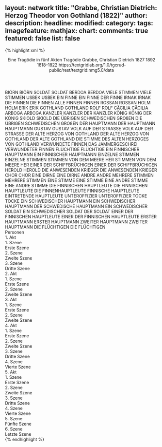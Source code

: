 layout: network
title: "Grabbe, Christian Dietrich: Herzog Theodor von Gothland (1822)"
author:
description:
headline:
modified:
category:
tags:
imagefeature:
mathjax:
chart:
comments: true
featured: false
list: false
---
{% highlight xml %}
<?xml-model href="https://raw.githubusercontent.com/DLiNa/project/master/rules/lina.rnc"?><?xml-model href="https://raw.githubusercontent.com/DLiNa/project/master/rules/lina.sch"?>
<play xmlns="http://lina.digital">
  <header>
    <title>Herzog Theodor von Gothland</title>
    <subtitle>Eine Tragödie in fünf Akten</subtitle>
    <genretitle>Tragödie</genretitle>
    <author>Grabbe, Christian Dietrich</author>
    <date type="print" when="1827">1827</date>
    <date type="premiere" when="1892">1892</date>
    <date type="written" when="1822">1818–1822</date>
    <source>https://textgridlab.org/1.0/tgcrud-public/rest/textgrid:nmg5.0/data</source>
  </header>
  <personae>
    <character>
      <name>BIÖRN</name>
      <alias xml:id="biörn">
        <name>BIÖRN</name>
      </alias>
    </character>
    <character>
      <name>SOLDAT</name>
      <alias xml:id="soldat">
        <name>SOLDAT</name>
      </alias>
    </character>
    <character>
      <name>BERDOA</name>
      <alias xml:id="berdoa">
        <name>BERDOA</name>
      </alias>
    </character>
    <character>
      <name>VIELE STIMMEN</name>
      <alias xml:id="viele_stimmen">
        <name>VIELE STIMMEN</name>
      </alias>
    </character>
    <character>
      <name>USBEK</name>
      <alias xml:id="usbek">
        <name>USBEK</name>
      </alias>
    </character>
    <character>
      <name>EIN FINNE</name>
      <alias xml:id="ein_finne">
        <name>EIN FINNE</name>
      </alias>
      <alias xml:id="der_finne">
        <name>DER FINNE</name>
      </alias>
    </character>
    <character>
      <name>IRNAK</name>
      <alias xml:id="irnak">
        <name>IRNAK</name>
      </alias>
    </character>
    <character>
      <name>DIE FINNEN</name>
      <alias xml:id="die_finnen">
        <name>DIE FINNEN</name>
      </alias>
      <alias xml:id="alle_finnen">
        <name>ALLE FINNEN</name>
      </alias>
      <alias xml:id="finnen">
        <name>FINNEN</name>
      </alias>
    </character>
    <character>
      <name>ROSSAN</name>
      <alias xml:id="rossan">
        <name>ROSSAN</name>
      </alias>
    </character>
    <character>
      <name>HOLM</name>
      <alias xml:id="holm">
        <name>HOLM</name>
      </alias>
    </character>
    <character>
      <name>ERIK</name>
      <alias xml:id="erik">
        <name>ERIK</name>
      </alias>
    </character>
    <character>
      <name>GOTHLAND</name>
      <alias xml:id="gothland">
        <name>GOTHLAND</name>
      </alias>
    </character>
    <character>
      <name>ROLF</name>
      <alias xml:id="rolf">
        <name>ROLF</name>
      </alias>
    </character>
    <character>
      <name>CÄCILIA</name>
      <alias xml:id="cäcilia">
        <name>CÄCILIA</name>
      </alias>
    </character>
    <character>
      <name>ARBOGA</name>
      <alias xml:id="arboga">
        <name>ARBOGA</name>
      </alias>
    </character>
    <character>
      <name>KANZLER</name>
      <alias xml:id="kanzler">
        <name>KANZLER</name>
      </alias>
      <alias xml:id="der_kanzler">
        <name>DER KANZLER</name>
      </alias>
    </character>
    <character>
      <name>KÖNIG</name>
      <alias xml:id="könig">
        <name>KÖNIG</name>
      </alias>
      <alias xml:id="der_könig">
        <name>DER KÖNIG</name>
      </alias>
    </character>
    <character>
      <name>SKIOLD</name>
      <alias xml:id="skiold">
        <name>SKIOLD</name>
      </alias>
    </character>
    <character>
      <name>DIE ÜBRIGEN SCHWEDISCHEN GROßEN</name>
      <alias xml:id="die_übrigen_schwedischen_großen">
        <name>DIE ÜBRIGEN SCHWEDISCHEN GROßEN</name>
      </alias>
    </character>
    <character>
      <name>DER HAUPTMANN</name>
      <alias xml:id="der_hauptmann">
        <name>DER HAUPTMANN</name>
      </alias>
      <alias xml:id="hauptmann">
        <name>HAUPTMANN</name>
      </alias>
    </character>
    <character>
      <name>GUSTAV</name>
      <alias xml:id="gustav">
        <name>GUSTAV</name>
      </alias>
    </character>
    <character>
      <name>VOLK AUF DER STRASSE</name>
      <alias xml:id="volk_auf_der_strasse">
        <name>VOLK AUF DER STRASSE</name>
      </alias>
    </character>
    <character>
      <name>DER ALTE HERZOG VON GOTHLAND</name>
      <alias xml:id="der_alte_herzog_von_gothland">
        <name>DER ALTE HERZOG VON GOTHLAND</name>
      </alias>
      <alias xml:id="der_alte_gothland">
        <name>DER ALTE GOTHLAND</name>
      </alias>
      <alias xml:id="die_stimme_des_alten_herzoges_von_gothland">
        <name>DIE STIMME DES ALTEN HERZOGES VON GOTHLAND</name>
      </alias>
    </character>
    <character>
      <name>VERWUNDETE FINNEN</name>
      <alias xml:id="das_jammergeschrei_verwundeter_finnen">
        <name>DAS JAMMERGESCHREI VERWUNDETER FINNEN</name>
      </alias>
    </character>
    <character>
      <name>FLÜCHTIGE</name>
      <alias xml:id="flüchtige">
        <name>FLÜCHTIGE</name>
      </alias>
    </character>
    <character>
      <name>EIN FINNISCHER HAUPTMANN</name>
      <alias xml:id="ein_finnischer_hauptmann">
        <name>EIN FINNISCHER HAUPTMANN</name>
      </alias>
    </character>
    <character>
      <name>EINZELNE STIMMEN</name>
      <alias xml:id="einzelne_stimmen">
        <name>EINZELNE STIMMEN</name>
      </alias>
    </character>
    <character>
      <name>STIMMEN VON DEM MEERE HER</name>
      <alias xml:id="stimmen_von_dem_meere_her">
        <name>STIMMEN VON DEM MEERE HER</name>
      </alias>
    </character>
    <character>
      <name>EINER DER SCHIFFBRÜCHIGEN</name>
      <alias xml:id="einer_der_schiffbrüchigen">
        <name>EINER DER SCHIFFBRÜCHIGEN</name>
      </alias>
    </character>
    <character>
      <name>HEROLD</name>
      <alias xml:id="herold">
        <name>HEROLD</name>
      </alias>
    </character>
    <character>
      <name>DIE ANWESENDEN KRIEGER</name>
      <alias xml:id="die_anwesenden_krieger">
        <name>DIE ANWESENDEN KRIEGER</name>
      </alias>
    </character>
    <character>
      <name>CHOR</name>
      <alias xml:id="chor">
        <name>CHOR</name>
      </alias>
    </character>
    <character>
      <name>EINE DIRNE</name>
      <alias xml:id="eine_dirne">
        <name>EINE DIRNE</name>
      </alias>
    </character>
    <character>
      <name>ANDRE</name>
      <alias xml:id="andre">
        <name>ANDRE</name>
      </alias>
    </character>
    <character>
      <name>MEHRERE STIMMEN</name>
      <alias xml:id="mehrere_stimmen">
        <name>MEHRERE STIMMEN</name>
      </alias>
    </character>
    <character>
      <name>EINE STIMME</name>
      <alias xml:id="eine_stimme">
        <name>EINE STIMME</name>
      </alias>
    </character>
    <character>
      <name>EINE ANDRE STIMME</name>
      <alias xml:id="eine_andre_stimme">
        <name>EINE ANDRE STIMME</name>
      </alias>
    </character>
    <character>
      <name>DIE FINNISCHEN HAUPTLEUTE</name>
      <alias xml:id="die_finnischen_hauptleute">
        <name>DIE FINNISCHEN HAUPTLEUTE</name>
      </alias>
      <alias xml:id="die_finnenhauptleute">
        <name>DIE FINNENHAUPTLEUTE</name>
      </alias>
      <alias xml:id="finnische_hauptleute">
        <name>FINNISCHE HAUPTLEUTE</name>
      </alias>
      <alias xml:id="eintretende_hauptleute">
        <name>EINTRETENDE HAUPTLEUTE</name>
      </alias>
    </character>
    <character>
      <name>UNTEROFFIZIER</name>
      <alias xml:id="unteroffizier">
        <name>UNTEROFFIZIER</name>
      </alias>
    </character>
    <character>
      <name>TOCKE</name>
      <alias xml:id="tocke">
        <name>TOCKE</name>
      </alias>
    </character>
    <character>
      <name>EIN SCHWEDISCHER HAUPTMANN</name>
      <alias xml:id="ein_schwedischer_hauptmann">
        <name>EIN SCHWEDISCHER HAUPTMANN</name>
      </alias>
      <alias xml:id="der_schwedische_hauptmann">
        <name>DER SCHWEDISCHE HAUPTMANN</name>
      </alias>
    </character>
    <character>
      <name>EIN SCHWEDISCHER SOLDAT</name>
      <alias xml:id="ein_schwedischer_soldat">
        <name>EIN SCHWEDISCHER SOLDAT</name>
      </alias>
      <alias xml:id="der_soldat">
        <name>DER SOLDAT</name>
      </alias>
    </character>
    <character>
      <name>EINER DER FINNISCHEN HAUPTLEUTE</name>
      <alias xml:id="einer_der_finnischen_hauptleute">
        <name>EINER DER FINNISCHEN HAUPTLEUTE</name>
      </alias>
    </character>
    <character>
      <name>ERSTER HAUPTMANN</name>
      <alias xml:id="erster_hauptmann">
        <name>ERSTER HAUPTMANN</name>
      </alias>
    </character>
    <character>
      <name>ZWEITER HAUPTMANN</name>
      <alias xml:id="zweiter_hauptmann">
        <name>ZWEITER HAUPTMANN</name>
      </alias>
    </character>
    <character>
      <name>DIE FLÜCHTIGEN</name>
      <alias xml:id="die_flüchtigen">
        <name>DIE FLÜCHTIGEN</name>
      </alias>
    </character>
  </personae>
  <text>
    <div>
      <head>Personen</head>
    </div>
    <div>
      <head>1. Akt</head>
      <div>
        <head>1. Szene</head>
        <div>
          <head>Erste Szene</head>
          <sp who="#biörn">
            <amount n="8" unit="speech_acts"/>
            <amount n="180" unit="words"/>
            <amount n="31" unit="lines"/>
            <amount n="1027" unit="chars"/>
          </sp>
          <sp who="#soldat">
            <amount n="6" unit="speech_acts"/>
            <amount n="31" unit="words"/>
            <amount n="7" unit="lines"/>
            <amount n="175" unit="chars"/>
          </sp>
          <sp who="#berdoa">
            <amount n="40" unit="speech_acts"/>
            <amount n="1323" unit="words"/>
            <amount n="216" unit="lines"/>
            <amount n="7140" unit="chars"/>
          </sp>
          <sp who="#viele_stimmen">
            <amount n="1" unit="speech_acts"/>
            <amount n="3" unit="words"/>
            <amount n="1" unit="lines"/>
            <amount n="15" unit="chars"/>
          </sp>
          <sp who="#usbek">
            <amount n="14" unit="speech_acts"/>
            <amount n="177" unit="words"/>
            <amount n="33" unit="lines"/>
            <amount n="1029" unit="chars"/>
          </sp>
          <sp who="#ein_finne">
            <amount n="1" unit="speech_acts"/>
            <amount n="2" unit="words"/>
            <amount n="1" unit="lines"/>
            <amount n="6" unit="chars"/>
          </sp>
          <sp who="#der_finne">
            <amount n="4" unit="speech_acts"/>
            <amount n="59" unit="words"/>
            <amount n="12" unit="lines"/>
            <amount n="334" unit="chars"/>
          </sp>
          <sp who="#irnak">
            <amount n="13" unit="speech_acts"/>
            <amount n="254" unit="words"/>
            <amount n="44" unit="lines"/>
            <amount n="1393" unit="chars"/>
          </sp>
          <sp who="#die_finnen">
            <amount n="2" unit="speech_acts"/>
            <amount n="7" unit="words"/>
            <amount n="2" unit="lines"/>
            <amount n="49" unit="chars"/>
          </sp>
          <sp who="#rossan">
            <amount n="7" unit="speech_acts"/>
            <amount n="87" unit="words"/>
            <amount n="16" unit="lines"/>
            <amount n="478" unit="chars"/>
          </sp>
          <sp who="#holm">
            <amount n="17" unit="speech_acts"/>
            <amount n="299" unit="words"/>
            <amount n="52" unit="lines"/>
            <amount n="1618" unit="chars"/>
          </sp>
        </div>
      </div>
      <div>
        <head>2. Szene</head>
        <div>
          <head>Zweite Szene</head>
          <sp who="#erik">
            <amount n="11" unit="speech_acts"/>
            <amount n="171" unit="words"/>
            <amount n="29" unit="lines"/>
            <amount n="964" unit="chars"/>
          </sp>
          <sp who="#gothland">
            <amount n="40" unit="speech_acts"/>
            <amount n="1930" unit="words"/>
            <amount n="300" unit="lines"/>
            <amount n="10323" unit="chars"/>
          </sp>
          <sp who="#rolf">
            <amount n="32" unit="speech_acts"/>
            <amount n="318" unit="words"/>
            <amount n="68" unit="lines"/>
            <amount n="1665" unit="chars"/>
          </sp>
          <sp who="#berdoa">
            <amount n="39" unit="speech_acts"/>
            <amount n="538" unit="words"/>
            <amount n="100" unit="lines"/>
            <amount n="2802" unit="chars"/>
          </sp>
          <sp who="#irnak">
            <amount n="1" unit="speech_acts"/>
            <amount n="7" unit="words"/>
            <amount n="2" unit="lines"/>
            <amount n="42" unit="chars"/>
          </sp>
          <sp who="#cäcilia">
            <amount n="5" unit="speech_acts"/>
            <amount n="188" unit="words"/>
            <amount n="27" unit="lines"/>
            <amount n="976" unit="chars"/>
          </sp>
        </div>
      </div>
      <div>
        <head>3. Szene</head>
        <div>
          <head>Dritte Szene</head>
          <sp who="#rolf">
            <amount n="30" unit="speech_acts"/>
            <amount n="628" unit="words"/>
            <amount n="110" unit="lines"/>
            <amount n="3432" unit="chars"/>
          </sp>
          <sp who="#berdoa">
            <amount n="40" unit="speech_acts"/>
            <amount n="1014" unit="words"/>
            <amount n="166" unit="lines"/>
            <amount n="5346" unit="chars"/>
          </sp>
          <sp who="#irnak">
            <amount n="4" unit="speech_acts"/>
            <amount n="32" unit="words"/>
            <amount n="7" unit="lines"/>
            <amount n="187" unit="chars"/>
          </sp>
          <sp who="#gothland">
            <amount n="40" unit="speech_acts"/>
            <amount n="775" unit="words"/>
            <amount n="137" unit="lines"/>
            <amount n="4182" unit="chars"/>
          </sp>
          <sp who="#erik">
            <amount n="2" unit="speech_acts"/>
            <amount n="17" unit="words"/>
            <amount n="5" unit="lines"/>
            <amount n="106" unit="chars"/>
          </sp>
        </div>
      </div>
    </div>
    <div>
      <head>2. Akt</head>
      <div>
        <head>1. Szene</head>
        <div>
          <head>Erste Szene</head>
          <sp who="#arboga">
            <amount n="9" unit="speech_acts"/>
            <amount n="121" unit="words"/>
            <amount n="20" unit="lines"/>
            <amount n="592" unit="chars"/>
          </sp>
          <sp who="#kanzler">
            <amount n="41" unit="speech_acts"/>
            <amount n="494" unit="words"/>
            <amount n="95" unit="lines"/>
            <amount n="2636" unit="chars"/>
          </sp>
          <sp who="#gothland">
            <amount n="68" unit="speech_acts"/>
            <amount n="1625" unit="words"/>
            <amount n="271" unit="lines"/>
            <amount n="8610" unit="chars"/>
          </sp>
          <sp who="#der_kanzler">
            <amount n="2" unit="speech_acts"/>
            <amount n="97" unit="words"/>
            <amount n="14" unit="lines"/>
            <amount n="517" unit="chars"/>
          </sp>
          <sp who="#könig">
            <amount n="37" unit="speech_acts"/>
            <amount n="315" unit="words"/>
            <amount n="72" unit="lines"/>
            <amount n="1680" unit="chars"/>
          </sp>
          <sp who="#holm #arboga #skiold">
            <amount n="2" unit="speech_acts"/>
            <amount n="5" unit="words"/>
            <amount n="2" unit="lines"/>
            <amount n="34" unit="chars"/>
          </sp>
          <sp who="#skiold">
            <amount n="8" unit="speech_acts"/>
            <amount n="104" unit="words"/>
            <amount n="16" unit="lines"/>
            <amount n="542" unit="chars"/>
          </sp>
          <sp who="#holm">
            <amount n="9" unit="speech_acts"/>
            <amount n="141" unit="words"/>
            <amount n="23" unit="lines"/>
            <amount n="748" unit="chars"/>
          </sp>
          <sp who="#berdoa">
            <amount n="5" unit="speech_acts"/>
            <amount n="23" unit="words"/>
            <amount n="5" unit="lines"/>
            <amount n="116" unit="chars"/>
          </sp>
          <sp who="#die_übrigen_schwedischen_großen">
            <amount n="1" unit="speech_acts"/>
            <amount n="3" unit="words"/>
            <amount n="2" unit="lines"/>
            <amount n="15" unit="chars"/>
          </sp>
          <sp who="#der_hauptmann">
            <amount n="2" unit="speech_acts"/>
            <amount n="12" unit="words"/>
            <amount n="3" unit="lines"/>
            <amount n="63" unit="chars"/>
          </sp>
          <sp who="#erik">
            <amount n="1" unit="speech_acts"/>
            <amount n="20" unit="words"/>
            <amount n="2" unit="lines"/>
            <amount n="90" unit="chars"/>
          </sp>
          <sp who="#hauptmann">
            <amount n="2" unit="speech_acts"/>
            <amount n="11" unit="words"/>
            <amount n="3" unit="lines"/>
            <amount n="57" unit="chars"/>
          </sp>
        </div>
      </div>
      <div>
        <head>2. Szene</head>
        <div>
          <head>Zweite Szene</head>
          <sp who="#gothland">
            <amount n="10" unit="speech_acts"/>
            <amount n="99" unit="words"/>
            <amount n="17" unit="lines"/>
            <amount n="500" unit="chars"/>
          </sp>
          <sp who="#kanzler">
            <amount n="12" unit="speech_acts"/>
            <amount n="221" unit="words"/>
            <amount n="36" unit="lines"/>
            <amount n="1216" unit="chars"/>
          </sp>
          <sp who="#berdoa">
            <amount n="5" unit="speech_acts"/>
            <amount n="49" unit="words"/>
            <amount n="8" unit="lines"/>
            <amount n="283" unit="chars"/>
          </sp>
          <sp who="#gustav">
            <amount n="4" unit="speech_acts"/>
            <amount n="27" unit="words"/>
            <amount n="5" unit="lines"/>
            <amount n="140" unit="chars"/>
          </sp>
          <sp who="#skiold">
            <amount n="3" unit="speech_acts"/>
            <amount n="17" unit="words"/>
            <amount n="5" unit="lines"/>
            <amount n="90" unit="chars"/>
          </sp>
          <sp who="#könig">
            <amount n="24" unit="speech_acts"/>
            <amount n="661" unit="words"/>
            <amount n="108" unit="lines"/>
            <amount n="3569" unit="chars"/>
          </sp>
          <sp who="#biörn">
            <amount n="3" unit="speech_acts"/>
            <amount n="26" unit="words"/>
            <amount n="6" unit="lines"/>
            <amount n="150" unit="chars"/>
          </sp>
          <sp who="#volk_auf_der_strasse">
            <amount n="1" unit="speech_acts"/>
            <amount n="9" unit="words"/>
            <amount n="3" unit="lines"/>
            <amount n="52" unit="chars"/>
          </sp>
          <sp who="#arboga">
            <amount n="2" unit="speech_acts"/>
            <amount n="7" unit="words"/>
            <amount n="2" unit="lines"/>
            <amount n="49" unit="chars"/>
          </sp>
          <sp who="#holm">
            <amount n="5" unit="speech_acts"/>
            <amount n="54" unit="words"/>
            <amount n="9" unit="lines"/>
            <amount n="288" unit="chars"/>
          </sp>
          <sp who="#die_stimme_des_alten_herzoges_von_gothland">
            <amount n="1" unit="speech_acts"/>
            <amount n="7" unit="words"/>
            <amount n="1" unit="lines"/>
            <amount n="38" unit="chars"/>
          </sp>
          <sp who="#der_alte_herzog_von_gothland">
            <amount n="1" unit="speech_acts"/>
            <amount n="14" unit="words"/>
            <amount n="2" unit="lines"/>
            <amount n="61" unit="chars"/>
          </sp>
          <sp who="#der_alte_gothland">
            <amount n="21" unit="speech_acts"/>
            <amount n="855" unit="words"/>
            <amount n="132" unit="lines"/>
            <amount n="4474" unit="chars"/>
          </sp>
          <sp who="#gothland #kanzler #berdoa #gustav #skiold #könig #biörn #arboga #holm">
            <amount n="2" unit="speech_acts"/>
            <amount n="13" unit="words"/>
            <amount n="3" unit="lines"/>
            <amount n="72" unit="chars"/>
          </sp>
          <sp who="#das_jammergeschrei_verwundeter_finnen">
            <amount n="1" unit="speech_acts"/>
            <amount n="5" unit="words"/>
            <amount n="1" unit="lines"/>
            <amount n="26" unit="chars"/>
          </sp>
        </div>
      </div>
    </div>
    <div>
      <head>3. Akt</head>
      <div>
        <head>1. Szene</head>
        <div>
          <head>Erste Szene</head>
          <sp who="#rolf">
            <amount n="20" unit="speech_acts"/>
            <amount n="593" unit="words"/>
            <amount n="97" unit="lines"/>
            <amount n="3309" unit="chars"/>
          </sp>
          <sp who="#gothland">
            <amount n="120" unit="speech_acts"/>
            <amount n="4917" unit="words"/>
            <amount n="827" unit="lines"/>
            <amount n="26061" unit="chars"/>
          </sp>
          <sp who="#berdoa">
            <amount n="55" unit="speech_acts"/>
            <amount n="1857" unit="words"/>
            <amount n="300" unit="lines"/>
            <amount n="9873" unit="chars"/>
          </sp>
          <sp who="#erik">
            <amount n="15" unit="speech_acts"/>
            <amount n="149" unit="words"/>
            <amount n="29" unit="lines"/>
            <amount n="784" unit="chars"/>
          </sp>
          <sp who="#irnak">
            <amount n="18" unit="speech_acts"/>
            <amount n="324" unit="words"/>
            <amount n="60" unit="lines"/>
            <amount n="1733" unit="chars"/>
          </sp>
          <sp who="#rossan">
            <amount n="28" unit="speech_acts"/>
            <amount n="346" unit="words"/>
            <amount n="61" unit="lines"/>
            <amount n="1765" unit="chars"/>
          </sp>
          <sp who="#finnen">
            <amount n="2" unit="speech_acts"/>
            <amount n="17" unit="words"/>
            <amount n="5" unit="lines"/>
            <amount n="93" unit="chars"/>
          </sp>
          <sp who="#usbek">
            <amount n="13" unit="speech_acts"/>
            <amount n="108" unit="words"/>
            <amount n="24" unit="lines"/>
            <amount n="567" unit="chars"/>
          </sp>
          <sp who="#flüchtige">
            <amount n="1" unit="speech_acts"/>
            <amount n="4" unit="words"/>
            <amount n="1" unit="lines"/>
            <amount n="20" unit="chars"/>
          </sp>
          <sp who="#ein_finne">
            <amount n="3" unit="speech_acts"/>
            <amount n="22" unit="words"/>
            <amount n="4" unit="lines"/>
            <amount n="102" unit="chars"/>
          </sp>
          <sp who="#der_alte_gothland">
            <amount n="8" unit="speech_acts"/>
            <amount n="142" unit="words"/>
            <amount n="23" unit="lines"/>
            <amount n="743" unit="chars"/>
          </sp>
          <sp who="#die_finnen">
            <amount n="5" unit="speech_acts"/>
            <amount n="24" unit="words"/>
            <amount n="7" unit="lines"/>
            <amount n="116" unit="chars"/>
          </sp>
          <sp who="#ein_finnischer_hauptmann">
            <amount n="1" unit="speech_acts"/>
            <amount n="27" unit="words"/>
            <amount n="4" unit="lines"/>
            <amount n="157" unit="chars"/>
          </sp>
          <sp who="#einzelne_stimmen">
            <amount n="1" unit="speech_acts"/>
            <amount n="6" unit="words"/>
            <amount n="1" unit="lines"/>
            <amount n="21" unit="chars"/>
          </sp>
          <sp who="#rossan #finnen">
            <amount n="1" unit="speech_acts"/>
            <amount n="4" unit="words"/>
            <amount n="2" unit="lines"/>
            <amount n="20" unit="chars"/>
          </sp>
          <sp who="#usbek #finnen">
            <amount n="1" unit="speech_acts"/>
            <amount n="4" unit="words"/>
            <amount n="1" unit="lines"/>
            <amount n="24" unit="chars"/>
          </sp>
          <sp who="#alle_finnen">
            <amount n="1" unit="speech_acts"/>
            <amount n="5" unit="words"/>
            <amount n="1" unit="lines"/>
            <amount n="29" unit="chars"/>
          </sp>
          <sp who="#der_finne">
            <amount n="1" unit="speech_acts"/>
            <amount n="4" unit="words"/>
            <amount n="1" unit="lines"/>
            <amount n="21" unit="chars"/>
          </sp>
          <sp who="#stimmen_von_dem_meere_her">
            <amount n="8" unit="speech_acts"/>
            <amount n="95" unit="words"/>
            <amount n="17" unit="lines"/>
            <amount n="507" unit="chars"/>
          </sp>
          <sp who="#einer_der_schiffbrüchigen">
            <amount n="1" unit="speech_acts"/>
            <amount n="8" unit="words"/>
            <amount n="2" unit="lines"/>
            <amount n="42" unit="chars"/>
          </sp>
          <sp who="#herold">
            <amount n="1" unit="speech_acts"/>
            <amount n="105" unit="words"/>
            <amount n="14" unit="lines"/>
            <amount n="523" unit="chars"/>
          </sp>
          <sp who="#arboga">
            <amount n="7" unit="speech_acts"/>
            <amount n="132" unit="words"/>
            <amount n="23" unit="lines"/>
            <amount n="678" unit="chars"/>
          </sp>
          <sp who="#die_anwesenden_krieger">
            <amount n="1" unit="speech_acts"/>
            <amount n="4" unit="words"/>
            <amount n="1" unit="lines"/>
            <amount n="26" unit="chars"/>
          </sp>
          <sp who="#gustav">
            <amount n="18" unit="speech_acts"/>
            <amount n="636" unit="words"/>
            <amount n="104" unit="lines"/>
            <amount n="3232" unit="chars"/>
          </sp>
        </div>
      </div>
      <div>
        <head>2. Szene</head>
        <div>
          <head>Zweite Szene</head>
          <sp who="#holm">
            <amount n="3" unit="speech_acts"/>
            <amount n="47" unit="words"/>
            <amount n="6" unit="lines"/>
            <amount n="234" unit="chars"/>
          </sp>
          <sp who="#könig">
            <amount n="4" unit="speech_acts"/>
            <amount n="107" unit="words"/>
            <amount n="16" unit="lines"/>
            <amount n="601" unit="chars"/>
          </sp>
          <sp who="#der_alte_gothland">
            <amount n="2" unit="speech_acts"/>
            <amount n="30" unit="words"/>
            <amount n="4" unit="lines"/>
            <amount n="145" unit="chars"/>
          </sp>
          <sp who="#holm #der_alte_gothland">
            <amount n="1" unit="speech_acts"/>
            <amount n="7" unit="words"/>
            <amount n="1" unit="lines"/>
            <amount n="34" unit="chars"/>
          </sp>
          <sp who="#arboga">
            <amount n="1" unit="speech_acts"/>
            <amount n="22" unit="words"/>
            <amount n="3" unit="lines"/>
            <amount n="120" unit="chars"/>
          </sp>
          <sp who="#gothland">
            <amount n="8" unit="speech_acts"/>
            <amount n="408" unit="words"/>
            <amount n="62" unit="lines"/>
            <amount n="2080" unit="chars"/>
          </sp>
          <sp who="#berdoa">
            <amount n="3" unit="speech_acts"/>
            <amount n="17" unit="words"/>
            <amount n="4" unit="lines"/>
            <amount n="89" unit="chars"/>
          </sp>
          <sp who="#rossan">
            <amount n="1" unit="speech_acts"/>
            <amount n="28" unit="words"/>
            <amount n="4" unit="lines"/>
            <amount n="131" unit="chars"/>
          </sp>
          <sp who="#irnak">
            <amount n="3" unit="speech_acts"/>
            <amount n="30" unit="words"/>
            <amount n="6" unit="lines"/>
            <amount n="163" unit="chars"/>
          </sp>
          <sp who="#usbek">
            <amount n="3" unit="speech_acts"/>
            <amount n="26" unit="words"/>
            <amount n="6" unit="lines"/>
            <amount n="172" unit="chars"/>
          </sp>
        </div>
      </div>
    </div>
    <div>
      <head>4. Akt</head>
      <div>
        <head>1. Szene</head>
        <div>
          <head>Erste Szene</head>
          <sp who="#arboga">
            <amount n="13" unit="speech_acts"/>
            <amount n="123" unit="words"/>
            <amount n="24" unit="lines"/>
            <amount n="633" unit="chars"/>
          </sp>
          <sp who="#erik">
            <amount n="7" unit="speech_acts"/>
            <amount n="223" unit="words"/>
            <amount n="35" unit="lines"/>
            <amount n="1141" unit="chars"/>
          </sp>
          <sp who="#gothland">
            <amount n="92" unit="speech_acts"/>
            <amount n="2945" unit="words"/>
            <amount n="489" unit="lines"/>
            <amount n="15635" unit="chars"/>
          </sp>
          <sp who="#berdoa">
            <amount n="61" unit="speech_acts"/>
            <amount n="1478" unit="words"/>
            <amount n="254" unit="lines"/>
            <amount n="7922" unit="chars"/>
          </sp>
          <sp who="#cäcilia">
            <amount n="24" unit="speech_acts"/>
            <amount n="701" unit="words"/>
            <amount n="109" unit="lines"/>
            <amount n="3600" unit="chars"/>
          </sp>
          <sp who="#skiold #erik">
            <amount n="1" unit="speech_acts"/>
            <amount n="3" unit="words"/>
            <amount n="1" unit="lines"/>
            <amount n="16" unit="chars"/>
          </sp>
          <sp who="#skiold">
            <amount n="3" unit="speech_acts"/>
            <amount n="60" unit="words"/>
            <amount n="12" unit="lines"/>
            <amount n="333" unit="chars"/>
          </sp>
          <sp who="#irnak">
            <amount n="7" unit="speech_acts"/>
            <amount n="104" unit="words"/>
            <amount n="20" unit="lines"/>
            <amount n="503" unit="chars"/>
          </sp>
          <sp who="#gustav">
            <amount n="42" unit="speech_acts"/>
            <amount n="374" unit="words"/>
            <amount n="78" unit="lines"/>
            <amount n="1900" unit="chars"/>
          </sp>
        </div>
      </div>
      <div>
        <head>2. Szene</head>
        <div>
          <head>Zweite Szene</head>
          <sp who="#berdoa">
            <amount n="15" unit="speech_acts"/>
            <amount n="239" unit="words"/>
            <amount n="37" unit="lines"/>
            <amount n="1236" unit="chars"/>
          </sp>
          <sp who="#irnak">
            <amount n="2" unit="speech_acts"/>
            <amount n="33" unit="words"/>
            <amount n="5" unit="lines"/>
            <amount n="162" unit="chars"/>
          </sp>
          <sp who="#chor">
            <amount n="1" unit="speech_acts"/>
            <amount n="6" unit="words"/>
            <amount n="1" unit="lines"/>
            <amount n="30" unit="chars"/>
          </sp>
          <sp who="#usbek">
            <amount n="3" unit="speech_acts"/>
            <amount n="23" unit="words"/>
            <amount n="4" unit="lines"/>
            <amount n="143" unit="chars"/>
          </sp>
          <sp who="#eine_dirne">
            <amount n="1" unit="speech_acts"/>
            <amount n="9" unit="words"/>
            <amount n="1" unit="lines"/>
            <amount n="46" unit="chars"/>
          </sp>
          <sp who="#gustav">
            <amount n="7" unit="speech_acts"/>
            <amount n="116" unit="words"/>
            <amount n="18" unit="lines"/>
            <amount n="616" unit="chars"/>
          </sp>
          <sp who="#finnische_hauptleute">
            <amount n="2" unit="speech_acts"/>
            <amount n="16" unit="words"/>
            <amount n="3" unit="lines"/>
            <amount n="81" unit="chars"/>
          </sp>
          <sp who="#andre">
            <amount n="1" unit="speech_acts"/>
            <amount n="14" unit="words"/>
            <amount n="2" unit="lines"/>
            <amount n="65" unit="chars"/>
          </sp>
          <sp who="#eintretende_hauptleute">
            <amount n="1" unit="speech_acts"/>
            <amount n="6" unit="words"/>
            <amount n="1" unit="lines"/>
            <amount n="32" unit="chars"/>
          </sp>
          <sp who="#mehrere_stimmen">
            <amount n="1" unit="speech_acts"/>
            <amount n="23" unit="words"/>
            <amount n="4" unit="lines"/>
            <amount n="148" unit="chars"/>
          </sp>
          <sp who="#eine_stimme">
            <amount n="2" unit="speech_acts"/>
            <amount n="24" unit="words"/>
            <amount n="4" unit="lines"/>
            <amount n="137" unit="chars"/>
          </sp>
          <sp who="#die_finnischen_hauptleute #usbek #irnak #mehrere_stimmen #eine_stimme #eine_andre_stimme">
            <amount n="2" unit="speech_acts"/>
            <amount n="71" unit="words"/>
            <amount n="12" unit="lines"/>
            <amount n="403" unit="chars"/>
          </sp>
          <sp who="#eine_andre_stimme">
            <amount n="1" unit="speech_acts"/>
            <amount n="13" unit="words"/>
            <amount n="2" unit="lines"/>
            <amount n="75" unit="chars"/>
          </sp>
          <sp who="#gothland">
            <amount n="28" unit="speech_acts"/>
            <amount n="464" unit="words"/>
            <amount n="95" unit="lines"/>
            <amount n="2478" unit="chars"/>
          </sp>
          <sp who="#ein_finne">
            <amount n="1" unit="speech_acts"/>
            <amount n="4" unit="words"/>
            <amount n="1" unit="lines"/>
            <amount n="18" unit="chars"/>
          </sp>
          <sp who="#die_finnischen_hauptleute">
            <amount n="8" unit="speech_acts"/>
            <amount n="40" unit="words"/>
            <amount n="9" unit="lines"/>
            <amount n="218" unit="chars"/>
          </sp>
          <sp who="#die_finnenhauptleute">
            <amount n="1" unit="speech_acts"/>
            <amount n="5" unit="words"/>
            <amount n="2" unit="lines"/>
            <amount n="25" unit="chars"/>
          </sp>
          <sp who="#rossan">
            <amount n="1" unit="speech_acts"/>
            <amount n="3" unit="words"/>
            <amount n="1" unit="lines"/>
            <amount n="11" unit="chars"/>
          </sp>
          <sp who="#unteroffizier">
            <amount n="2" unit="speech_acts"/>
            <amount n="34" unit="words"/>
            <amount n="8" unit="lines"/>
            <amount n="209" unit="chars"/>
          </sp>
          <sp who="#tocke">
            <amount n="5" unit="speech_acts"/>
            <amount n="46" unit="words"/>
            <amount n="9" unit="lines"/>
            <amount n="221" unit="chars"/>
          </sp>
          <sp who="#ein_schwedischer_hauptmann">
            <amount n="1" unit="speech_acts"/>
            <amount n="9" unit="words"/>
            <amount n="3" unit="lines"/>
            <amount n="49" unit="chars"/>
          </sp>
          <sp who="#der_schwedische_hauptmann">
            <amount n="2" unit="speech_acts"/>
            <amount n="12" unit="words"/>
            <amount n="3" unit="lines"/>
            <amount n="61" unit="chars"/>
          </sp>
        </div>
      </div>
      <div>
        <head>3. Szene</head>
        <div>
          <head>Dritte Szene</head>
          <sp who="#skiold">
            <amount n="11" unit="speech_acts"/>
            <amount n="124" unit="words"/>
            <amount n="29" unit="lines"/>
            <amount n="670" unit="chars"/>
          </sp>
          <sp who="#cäcilia">
            <amount n="11" unit="speech_acts"/>
            <amount n="407" unit="words"/>
            <amount n="70" unit="lines"/>
            <amount n="2101" unit="chars"/>
          </sp>
          <sp who="#gothland">
            <amount n="1" unit="speech_acts"/>
            <amount n="324" unit="words"/>
            <amount n="57" unit="lines"/>
            <amount n="1720" unit="chars"/>
          </sp>
        </div>
      </div>
      <div>
        <head>4. Szene</head>
        <div>
          <head>Vierte Szene</head>
          <sp who="#cäcilia">
            <amount n="9" unit="speech_acts"/>
            <amount n="368" unit="words"/>
            <amount n="62" unit="lines"/>
            <amount n="1916" unit="chars"/>
          </sp>
          <sp who="#skiold">
            <amount n="30" unit="speech_acts"/>
            <amount n="420" unit="words"/>
            <amount n="81" unit="lines"/>
            <amount n="2200" unit="chars"/>
          </sp>
          <sp who="#der_alte_herzog_von_gothland">
            <amount n="1" unit="speech_acts"/>
            <amount n="3" unit="words"/>
            <amount n="1" unit="lines"/>
            <amount n="14" unit="chars"/>
          </sp>
          <sp who="#der_alte_gothland">
            <amount n="29" unit="speech_acts"/>
            <amount n="459" unit="words"/>
            <amount n="85" unit="lines"/>
            <amount n="2346" unit="chars"/>
          </sp>
          <sp who="#gothland">
            <amount n="13" unit="speech_acts"/>
            <amount n="268" unit="words"/>
            <amount n="42" unit="lines"/>
            <amount n="1320" unit="chars"/>
          </sp>
          <sp who="#der_könig">
            <amount n="1" unit="speech_acts"/>
            <amount n="6" unit="words"/>
            <amount n="2" unit="lines"/>
            <amount n="33" unit="chars"/>
          </sp>
          <sp who="#holm">
            <amount n="1" unit="speech_acts"/>
            <amount n="7" unit="words"/>
            <amount n="2" unit="lines"/>
            <amount n="37" unit="chars"/>
          </sp>
          <sp who="#könig">
            <amount n="5" unit="speech_acts"/>
            <amount n="46" unit="words"/>
            <amount n="11" unit="lines"/>
            <amount n="250" unit="chars"/>
          </sp>
        </div>
      </div>
    </div>
    <div>
      <head>5. Akt</head>
      <div>
        <head>1. Szene</head>
        <div>
          <head>Erste Szene</head>
          <sp who="#arboga">
            <amount n="11" unit="speech_acts"/>
            <amount n="67" unit="words"/>
            <amount n="16" unit="lines"/>
            <amount n="345" unit="chars"/>
          </sp>
          <sp who="#erik">
            <amount n="14" unit="speech_acts"/>
            <amount n="192" unit="words"/>
            <amount n="42" unit="lines"/>
            <amount n="1052" unit="chars"/>
          </sp>
          <sp who="#gothland">
            <amount n="26" unit="speech_acts"/>
            <amount n="508" unit="words"/>
            <amount n="94" unit="lines"/>
            <amount n="2625" unit="chars"/>
          </sp>
          <sp who="#rossan">
            <amount n="3" unit="speech_acts"/>
            <amount n="31" unit="words"/>
            <amount n="6" unit="lines"/>
            <amount n="131" unit="chars"/>
          </sp>
          <sp who="#gustav">
            <amount n="9" unit="speech_acts"/>
            <amount n="115" unit="words"/>
            <amount n="23" unit="lines"/>
            <amount n="624" unit="chars"/>
          </sp>
        </div>
      </div>
      <div>
        <head>2. Szene</head>
        <div>
          <head>Zweite Szene</head>
          <sp who="#irnak">
            <amount n="11" unit="speech_acts"/>
            <amount n="156" unit="words"/>
            <amount n="32" unit="lines"/>
            <amount n="791" unit="chars"/>
          </sp>
          <sp who="#usbek">
            <amount n="11" unit="speech_acts"/>
            <amount n="110" unit="words"/>
            <amount n="24" unit="lines"/>
            <amount n="627" unit="chars"/>
          </sp>
          <sp who="#gustav">
            <amount n="7" unit="speech_acts"/>
            <amount n="84" unit="words"/>
            <amount n="16" unit="lines"/>
            <amount n="477" unit="chars"/>
          </sp>
          <sp who="#rossan">
            <amount n="2" unit="speech_acts"/>
            <amount n="28" unit="words"/>
            <amount n="5" unit="lines"/>
            <amount n="154" unit="chars"/>
          </sp>
          <sp who="#berdoa">
            <amount n="7" unit="speech_acts"/>
            <amount n="194" unit="words"/>
            <amount n="39" unit="lines"/>
            <amount n="1021" unit="chars"/>
          </sp>
        </div>
      </div>
      <div>
        <head>3. Szene</head>
        <div>
          <head>Dritte Szene</head>
          <sp who="#gothland">
            <amount n="39" unit="speech_acts"/>
            <amount n="659" unit="words"/>
            <amount n="134" unit="lines"/>
            <amount n="3526" unit="chars"/>
          </sp>
          <sp who="#erik">
            <amount n="2" unit="speech_acts"/>
            <amount n="9" unit="words"/>
            <amount n="2" unit="lines"/>
            <amount n="46" unit="chars"/>
          </sp>
          <sp who="#arboga">
            <amount n="4" unit="speech_acts"/>
            <amount n="19" unit="words"/>
            <amount n="5" unit="lines"/>
            <amount n="112" unit="chars"/>
          </sp>
          <sp who="#usbek">
            <amount n="4" unit="speech_acts"/>
            <amount n="22" unit="words"/>
            <amount n="5" unit="lines"/>
            <amount n="129" unit="chars"/>
          </sp>
          <sp who="#ein_schwedischer_soldat">
            <amount n="1" unit="speech_acts"/>
            <amount n="25" unit="words"/>
            <amount n="5" unit="lines"/>
            <amount n="164" unit="chars"/>
          </sp>
          <sp who="#der_soldat">
            <amount n="1" unit="speech_acts"/>
            <amount n="8" unit="words"/>
            <amount n="2" unit="lines"/>
            <amount n="40" unit="chars"/>
          </sp>
          <sp who="#soldat">
            <amount n="2" unit="speech_acts"/>
            <amount n="9" unit="words"/>
            <amount n="3" unit="lines"/>
            <amount n="54" unit="chars"/>
          </sp>
          <sp who="#berdoa">
            <amount n="33" unit="speech_acts"/>
            <amount n="831" unit="words"/>
            <amount n="158" unit="lines"/>
            <amount n="4671" unit="chars"/>
          </sp>
          <sp who="#irnak">
            <amount n="2" unit="speech_acts"/>
            <amount n="29" unit="words"/>
            <amount n="5" unit="lines"/>
            <amount n="159" unit="chars"/>
          </sp>
          <sp who="#die_finnischen_hauptleute">
            <amount n="2" unit="speech_acts"/>
            <amount n="14" unit="words"/>
            <amount n="5" unit="lines"/>
            <amount n="86" unit="chars"/>
          </sp>
          <sp who="#einer_der_finnischen_hauptleute">
            <amount n="1" unit="speech_acts"/>
            <amount n="40" unit="words"/>
            <amount n="7" unit="lines"/>
            <amount n="205" unit="chars"/>
          </sp>
          <sp who="#irnak #finnische_hauptleute">
            <amount n="1" unit="speech_acts"/>
            <amount n="6" unit="words"/>
            <amount n="2" unit="lines"/>
            <amount n="26" unit="chars"/>
          </sp>
        </div>
      </div>
      <div>
        <head>4. Szene</head>
        <div>
          <head>Vierte Szene</head>
          <sp who="#berdoa">
            <amount n="10" unit="speech_acts"/>
            <amount n="237" unit="words"/>
            <amount n="46" unit="lines"/>
            <amount n="1311" unit="chars"/>
          </sp>
          <sp who="#tocke">
            <amount n="10" unit="speech_acts"/>
            <amount n="159" unit="words"/>
            <amount n="30" unit="lines"/>
            <amount n="811" unit="chars"/>
          </sp>
          <sp who="#gothland">
            <amount n="8" unit="speech_acts"/>
            <amount n="588" unit="words"/>
            <amount n="109" unit="lines"/>
            <amount n="3148" unit="chars"/>
          </sp>
          <sp who="#ein_finne">
            <amount n="1" unit="speech_acts"/>
            <amount n="35" unit="words"/>
            <amount n="6" unit="lines"/>
            <amount n="188" unit="chars"/>
          </sp>
          <sp who="#irnak">
            <amount n="2" unit="speech_acts"/>
            <amount n="8" unit="words"/>
            <amount n="2" unit="lines"/>
            <amount n="43" unit="chars"/>
          </sp>
          <sp who="#irnak #finnische_hauptleute">
            <amount n="1" unit="speech_acts"/>
            <amount n="5" unit="words"/>
            <amount n="1" unit="lines"/>
            <amount n="24" unit="chars"/>
          </sp>
        </div>
      </div>
      <div>
        <head>5. Szene</head>
        <div>
          <head>Fünfte Szene</head>
          <sp who="#erster_hauptmann">
            <amount n="3" unit="speech_acts"/>
            <amount n="52" unit="words"/>
            <amount n="12" unit="lines"/>
            <amount n="327" unit="chars"/>
          </sp>
          <sp who="#zweiter_hauptmann">
            <amount n="3" unit="speech_acts"/>
            <amount n="278" unit="words"/>
            <amount n="47" unit="lines"/>
            <amount n="1563" unit="chars"/>
          </sp>
          <sp who="#berdoa">
            <amount n="14" unit="speech_acts"/>
            <amount n="249" unit="words"/>
            <amount n="48" unit="lines"/>
            <amount n="1289" unit="chars"/>
          </sp>
          <sp who="#gothland">
            <amount n="10" unit="speech_acts"/>
            <amount n="532" unit="words"/>
            <amount n="86" unit="lines"/>
            <amount n="2916" unit="chars"/>
          </sp>
          <sp who="#gustav">
            <amount n="4" unit="speech_acts"/>
            <amount n="64" unit="words"/>
            <amount n="9" unit="lines"/>
            <amount n="288" unit="chars"/>
          </sp>
          <sp who="#arboga">
            <amount n="9" unit="speech_acts"/>
            <amount n="182" unit="words"/>
            <amount n="33" unit="lines"/>
            <amount n="875" unit="chars"/>
          </sp>
          <sp who="#usbek">
            <amount n="6" unit="speech_acts"/>
            <amount n="114" unit="words"/>
            <amount n="24" unit="lines"/>
            <amount n="637" unit="chars"/>
          </sp>
          <sp who="#der_hauptmann">
            <amount n="3" unit="speech_acts"/>
            <amount n="105" unit="words"/>
            <amount n="18" unit="lines"/>
            <amount n="529" unit="chars"/>
          </sp>
          <sp who="#könig">
            <amount n="5" unit="speech_acts"/>
            <amount n="196" unit="words"/>
            <amount n="34" unit="lines"/>
            <amount n="1148" unit="chars"/>
          </sp>
          <sp who="#holm">
            <amount n="4" unit="speech_acts"/>
            <amount n="46" unit="words"/>
            <amount n="9" unit="lines"/>
            <amount n="228" unit="chars"/>
          </sp>
          <sp who="#der_alte_gothland">
            <amount n="2" unit="speech_acts"/>
            <amount n="50" unit="words"/>
            <amount n="9" unit="lines"/>
            <amount n="278" unit="chars"/>
          </sp>
        </div>
      </div>
      <div>
        <head>6. Szene</head>
        <div>
          <head>Letzte Szene</head>
          <sp who="#gothland">
            <amount n="5" unit="speech_acts"/>
            <amount n="283" unit="words"/>
            <amount n="49" unit="lines"/>
            <amount n="1405" unit="chars"/>
          </sp>
          <sp who="#arboga">
            <amount n="7" unit="speech_acts"/>
            <amount n="93" unit="words"/>
            <amount n="20" unit="lines"/>
            <amount n="519" unit="chars"/>
          </sp>
          <sp who="#die_flüchtigen">
            <amount n="1" unit="speech_acts"/>
            <amount n="10" unit="words"/>
            <amount n="2" unit="lines"/>
            <amount n="50" unit="chars"/>
          </sp>
          <sp who="#usbek">
            <amount n="1" unit="speech_acts"/>
            <amount n="20" unit="words"/>
            <amount n="4" unit="lines"/>
            <amount n="108" unit="chars"/>
          </sp>
          <sp who="#die_flüchtigen">
            <amount n="1" unit="speech_acts"/>
            <amount n="14" unit="words"/>
            <amount n="3" unit="lines"/>
            <amount n="76" unit="chars"/>
          </sp>
          <sp who="#viele_stimmen">
            <amount n="1" unit="speech_acts"/>
            <amount n="10" unit="words"/>
            <amount n="2" unit="lines"/>
            <amount n="54" unit="chars"/>
          </sp>
          <sp who="#könig">
            <amount n="10" unit="speech_acts"/>
            <amount n="196" unit="words"/>
            <amount n="41" unit="lines"/>
            <amount n="1016" unit="chars"/>
          </sp>
          <sp who="#holm">
            <amount n="2" unit="speech_acts"/>
            <amount n="16" unit="words"/>
            <amount n="4" unit="lines"/>
            <amount n="86" unit="chars"/>
          </sp>
          <sp who="#der_hauptmann">
            <amount n="1" unit="speech_acts"/>
            <amount n="18" unit="words"/>
            <amount n="3" unit="lines"/>
            <amount n="103" unit="chars"/>
          </sp>
          <sp who="#der_alte_gothland">
            <amount n="8" unit="speech_acts"/>
            <amount n="418" unit="words"/>
            <amount n="74" unit="lines"/>
            <amount n="2206" unit="chars"/>
          </sp>
        </div>
      </div>
    </div>
  </text>
</play>
{% endhighlight %}